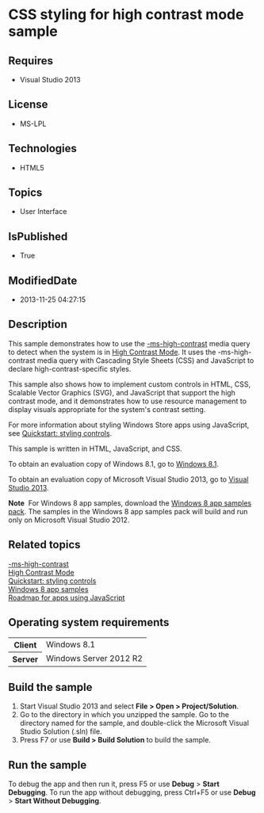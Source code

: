 # CSS styling for high contrast mode sample
## Requires
* Visual Studio 2013
## License
* MS-LPL
## Technologies
* HTML5
## Topics
* User Interface
## IsPublished
* True
## ModifiedDate
* 2013-11-25 04:27:15
## Description

<div id="mainSection">
<p>This sample demonstrates how to use the <a href="http://msdn.microsoft.com/library/windows/apps/hh465764">
-ms-high-contrast</a> media query to detect when the system is in <a href="http://msdn.microsoft.com/library/windows/apps/hh466205">
High Contrast Mode</a>. It uses the -ms-high-contrast media query with Cascading Style Sheets (CSS) and JavaScript to declare high-contrast-specific styles.
</p>
<p>This sample also shows how to implement custom controls in HTML, CSS, Scalable Vector Graphics (SVG), and JavaScript that support the high contrast mode, and it demonstrates how to use resource management to display visuals appropriate for the system's contrast
 setting. </p>
<p>For more information about styling Windows Store apps using JavaScript, see <a href="http://msdn.microsoft.com/library/windows/apps/hh465393">
Quickstart: styling controls</a>. </p>
<p>This sample is written in HTML, JavaScript, and CSS.</p>
<p>To obtain an evaluation copy of Windows&nbsp;8.1, go to <a href="http://go.microsoft.com/fwlink/p/?linkid=301696">
Windows&nbsp;8.1</a>.</p>
<p>To obtain an evaluation copy of Microsoft Visual Studio&nbsp;2013, go to <a href="http://go.microsoft.com/fwlink/p/?linkid=301697">
Visual Studio&nbsp;2013</a>.</p>
<p></p>
<p class="note"><b>Note</b>&nbsp;&nbsp;For Windows&nbsp;8 app samples, download the <a href="http://go.microsoft.com/fwlink/p/?LinkId=301698">
Windows&nbsp;8 app samples pack</a>. The samples in the Windows&nbsp;8 app samples pack will build and run only on Microsoft Visual Studio&nbsp;2012.</p>
<p></p>
<h2><a id="related_topics"></a>Related topics</h2>
<dl><dt><a href="http://msdn.microsoft.com/library/windows/apps/hh465764">-ms-high-contrast</a>
</dt><dt><a href="http://msdn.microsoft.com/library/windows/apps/hh466205">High Contrast Mode</a>
</dt><dt><a href="http://msdn.microsoft.com/library/windows/apps/hh465393">Quickstart: styling controls</a>
</dt><dt><a href="http://go.microsoft.com/fwlink/p/?LinkID=227694">Windows 8 app samples</a>
</dt><dt><a href="http://msdn.microsoft.com/library/windows/apps/hh465037">Roadmap for apps using JavaScript</a>
</dt></dl>
<h2>Operating system requirements</h2>
<table>
<tbody>
<tr>
<th>Client</th>
<td><dt>Windows&nbsp;8.1 </dt></td>
</tr>
<tr>
<th>Server</th>
<td><dt>Windows Server&nbsp;2012&nbsp;R2 </dt></td>
</tr>
</tbody>
</table>
<h2>Build the sample</h2>
<ol>
<li>Start Visual Studio&nbsp;2013 and select <b>File &gt; Open &gt; Project/Solution</b>.
</li><li>Go to the directory in which you unzipped the sample. Go to the directory named for the sample, and double-click the Microsoft Visual Studio Solution (.sln) file.
</li><li>Press F7 or use <b>Build &gt; Build Solution</b> to build the sample. </li></ol>
<h2>Run the sample</h2>
<p>To debug the app and then run it, press F5 or use <b>Debug</b> &gt; <b>Start Debugging</b>. To run the app without debugging, press Ctrl&#43;F5 or use
<b>Debug</b> &gt; <b>Start Without Debugging</b>.</p>
</div>
